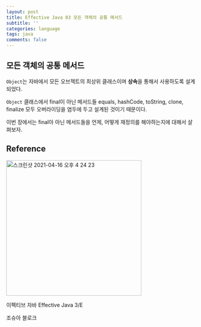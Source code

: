 ```yaml
---
layout: post
title: Effective Java 03 모든 객체의 공통 메서드
subtitle: ''
categories: language
tags: java
comments: false
---
```


## 모든 객체의 공통 메서드

`Object`는 자바에서 모든 오브젝트의 최상위 클래스이며 **상속**을 통해서 사용하도록 설계되었다.

`Object` 클래스에서 final이 아닌 메서드들 equals, hashCode, toString, clone, finalize 모두 오버라이딩을 염두에 두고 설계된 것이기 때문이다.

이번 장에서는 final아 아닌 메서드들을 언제, 어떻게 재정의를 해야하는지에 대해서 살펴보자.

## Reference

<img width="360" alt="스크린샷 2021-04-16 오후 4 24 23" src="https://user-images.githubusercontent.com/43809168/114987533-3e449400-9ed0-11eb-9b5f-a24f73b6f138.png">

이펙티브 자바 Effective Java 3/E

조슈아 블로크
